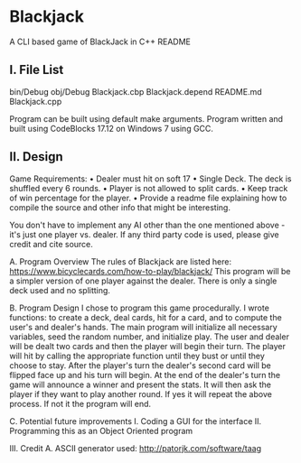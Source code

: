 # Blackjack

A CLI based game of BlackJack in C++
README

I. File List
-------------------
bin/Debug
obj/Debug
Blackjack.cbp
Blackjack.depend
README.md
Blackjack.cpp

Program can be built using default make arguments.
Program written and built using CodeBlocks 17.12 on Windows 7 using GCC.


II. Design
-------------------
Game Requirements:
•   Dealer must hit on soft 17
•   Single Deck. The deck is shuffled every 6 rounds.
•   Player is not allowed to split cards.
•   Keep track of win percentage for the player.
•   Provide a readme file explaining how to compile the source and other info that might be interesting.

You don't have to implement any AI other than the one mentioned above - it's just one player vs. dealer.
If any third party code is used, please give credit and cite source.

A. Program Overview
The rules of Blackjack are listed here: https://www.bicyclecards.com/how-to-play/blackjack/
This program will be a simpler version of one player against the dealer. There is only a single deck used and no 
splitting.

B. Program Design
I chose to program this game procedurally. I wrote functions: to create a deck, deal cards, hit for a card, and to 
compute the user's and dealer's hands.
The main program will initialize all necessary variables, seed the random number, and initialize play.
The user and dealer will be dealt two cards and then the player will begin their turn.
The player will hit by calling the appropriate function until they bust or until they choose to stay.
After the player's turn the dealer's second card will be flipped face up and his turn will begin.
At the end of the dealer's turn the game will announce a winner and present the stats.
It will then ask the player if they want to play another round. 
If yes it will repeat the above process. If not it the program will end.

C. Potential future improvements
	I. Coding a GUI for the interface
	II. Programming this as an Object Oriented program

III. Credit
A. ASCII generator used: http://patorjk.com/software/taag

